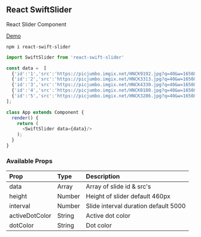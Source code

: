 ## React SwiftSlider

React Slider Component


[Demo](http://ill-informed-position.surge.sh/)



```
npm i react-swift-slider
```


```javascript
import SwiftSlider from 'react-swift-slider'
```

```javascript
const data =  [
  {'id':'1','src':'https://picjumbo.imgix.net/HNCK9192.jpg?q=40&w=1650&sharp=30'},
  {'id':'2','src':'https://picjumbo.imgix.net/HNCK3313.jpg?q=40&w=1650&sharp=30'},
  {'id':'3','src':'https://picjumbo.imgix.net/HNCK4330.jpg?q=40&w=1650&sharp=30'},
  {'id':'4','src':'https://picjumbo.imgix.net/HNCK0180.jpg?q=40&w=1650&sharp=30'},
  {'id':'5','src':'https://picjumbo.imgix.net/HNCK3286.jpg?q=40&w=1650&sharp=30'}
];

class App extends Component {
  render() {
    return (
      <SwiftSlider data={data}/>
    );
  }
}
```

### Available Props

| Prop | Type | Description |
| :------| :-----------| :-----------|
| data   | Array | Array of slide id & src's |
| height  | Number | Height of slider default 460px |
| interval   | Number | Slide interval duration default 5000 |
| activeDotColor   | String | Active dot color  |
| dotColor  | String | Dot color  |
